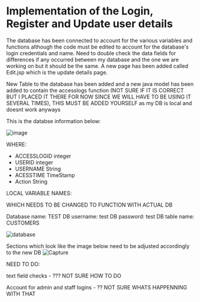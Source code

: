 # Implementation of the Login, Register and Update user details

The database has been connected to account for the various variables and functions although the code must be edited to account for the database's login credentials and name.
Need to double check the data fields for differences if any occurred between my database and the one we are working on but it should be the same.
A new page has been added called Edit.jsp which is the update details page.

New Table to the database has been added and a new java model has been added to contain the accesslogs function (NOT SURE IF IT IS CORRECT BUT I PLACED IT THERE FOR NOW SINCE WE WILL HAVE TO BE USING IT SEVERAL TIMES), THIS MUST BE ADDED YOURSELF as my DB is local and doesnt work anyways

This is the databse information below:

![image](https://user-images.githubusercontent.com/126222338/236673372-84636a0f-ce81-4f63-8a1f-9c52737fd96e.png)

WHERE:
- ACCESSLOGID integer
- USERID integer
- USERNAME String
- ACESSTIME TimeStamp
- Action String


LOCAL VARIABLE NAMES:

WHICH NEEDS TO BE CHANGED TO FUNCTION WITH ACTUAL DB

Database name: TEST
DB username: test
DB password: test
DB table name: CUSTOMERS


![database](https://user-images.githubusercontent.com/126222338/236108652-00a27f86-a823-4cea-ad9c-259618343ffc.PNG)


Sections which look like the image below need to be adjusted accordingly to the new DB
![Capture](https://user-images.githubusercontent.com/126222338/236109019-f0e00ebc-037f-4a71-aac1-7b23dfa0e217.PNG)


NEED TO DO:

text field checks - ??? NOT SURE HOW TO DO

Account for admin and staff logins - ?? NOT SURE WHATS HAPPENNING WITH THAT
